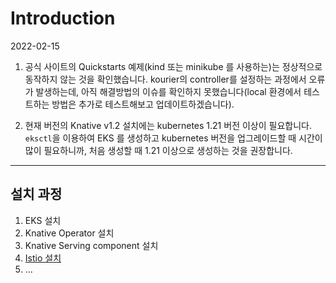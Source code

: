 # Introduction

2022-02-15

1. 공식 사이트의 Quickstarts 예제(kind 또는 minikube 를 사용하는)는 정상적으로
   동작하지 않는 것을 확인했습니다. kourier의 controller를 설정하는 과정에서 오류가 발생하는데, 
   아직 해결방법의 이슈를 확인하지 못했습니다(local 환경에서 테스트하는 방법은
   추가로 테스트해보고 업데이트하겠습니다).

2. 현재 버전의 Knative v1.2 설치에는 kubernetes 1.21 버전 이상이 필요합니다.
   `eksctl`을 이용하여 EKS 를 생성하고 kubernetes 버전을 업그레이드할 때 시간이
   많이 필요하니까, 처음 생성할 때 1.21 이상으로 생성하는 것을 권장합니다.

---

## 설치 과정 

1. EKS 설치
2. Knative Operator 설치 
3. Knative Serving component 설치 
4. [Istio 설치](./install-istio/README.md)
5. ...

